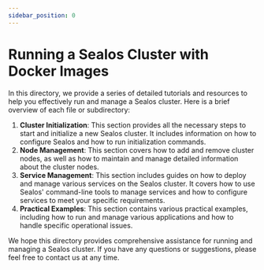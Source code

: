 ```yaml
---
sidebar_position: 0
---
```


# Running a Sealos Cluster with Docker Images

In this directory, we provide a series of detailed tutorials and resources to help you effectively run and manage a Sealos cluster. Here is a brief overview of each file or subdirectory:

1. **Cluster Initialization**: This section provides all the necessary steps to start and initialize a new Sealos cluster. It includes information on how to configure Sealos and how to run initialization commands.
2. **Node Management**: This section covers how to add and remove cluster nodes, as well as how to maintain and manage detailed information about the cluster nodes.
3. **Service Management**: This section includes guides on how to deploy and manage various services on the Sealos cluster. It covers how to use Sealos' command-line tools to manage services and how to configure services to meet your specific requirements.
4. **Practical Examples**: This section contains various practical examples, including how to run and manage various applications and how to handle specific operational issues.

We hope this directory provides comprehensive assistance for running and managing a Sealos cluster. If you have any questions or suggestions, please feel free to contact us at any time.
